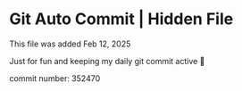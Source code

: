 # Git Auto Commit | Hidden File

This file was added Feb 12, 2025

Just for fun and keeping my daily git commit active 🤪

commit number: 352470
